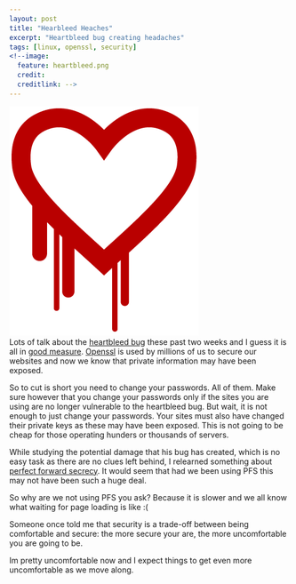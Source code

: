 ```yaml
---
layout: post
title: "Hearbleed Heaches"
excerpt: "Heartbleed bug creating headaches"
tags: [linux, openssl, security]
<!--image:
  feature: heartbleed.png
  credit: 
  creditlink: -->
---
```

![](/images/heartbleed.png)
<br />
Lots of talk about the [heartbleed bug](http://heartbleed.com/) these past two weeks and I guess it is all in [good measure](http://www.slate.com/articles/technology/bitwise/2014/04/heartbleed_security_flaw_it_s_bad_and_it_s_not_the_only_one.html?wpisrc=burger_bar). [Openssl](http://www.openssl.org/) is used by millions of us to secure our websites and now we know that private information may have been exposed.

So to cut is short you need to change your passwords. All of them. Make sure however that you change your passwords only if the sites you are using are no longer vulnerable to the heartbleed bug. But wait, it is not enough to just change your passwords. Your sites must also have changed their private keys as these may have been exposed. This is not going to be cheap for those operating hunders or thousands of servers.

While studying the potential damage that his bug has created, which is no easy task as there are no clues left behind, I relearned something about [perfect forward secrecy](http://en.wikipedia.org/wiki/Forward_secrecy). It would seem that had we been using PFS this may not have been such a huge deal.

So why are we not using PFS you ask? Because it is slower and we all know what waiting for page loading is like :(

Someone once told me that security is a trade-off between being comfortable and secure: the more secure your are, the more uncomfortable you are going to be.

Im pretty uncomfortable now and I expect things to get even more uncomfortable as we move along.